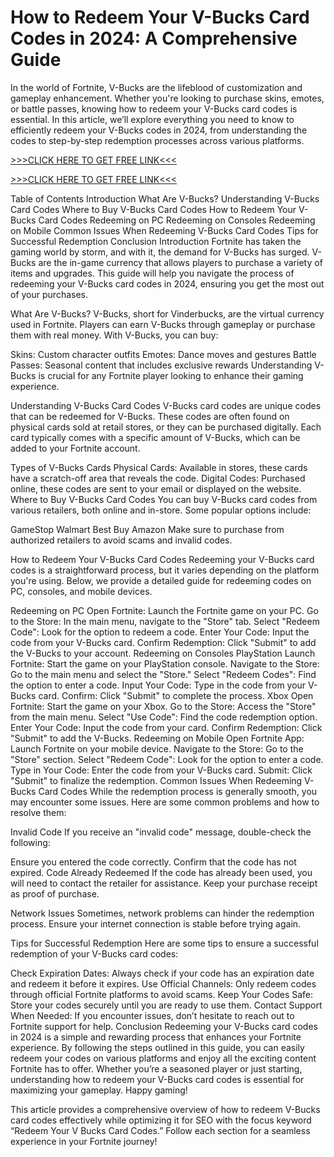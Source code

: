 # How to Redeem Your V-Bucks Card Codes in 2024: A Comprehensive Guide
In the world of Fortnite, V-Bucks are the lifeblood of customization and gameplay enhancement. Whether you're looking to purchase skins, emotes, or battle passes, knowing how to redeem your V-Bucks card codes is essential. In this article, we’ll explore everything you need to know to efficiently redeem your V-Bucks codes in 2024, from understanding the codes to step-by-step redemption processes across various platforms.

[>>>CLICK HERE TO GET FREE LINK<<<](https://freesingup.online/allgiftcards/)

[>>>CLICK HERE TO GET FREE LINK<<<](https://freesingup.online/allgiftcards/)

Table of Contents
Introduction
What Are V-Bucks?
Understanding V-Bucks Card Codes
Where to Buy V-Bucks Card Codes
How to Redeem Your V-Bucks Card Codes
Redeeming on PC
Redeeming on Consoles
Redeeming on Mobile
Common Issues When Redeeming V-Bucks Card Codes
Tips for Successful Redemption
Conclusion
Introduction
Fortnite has taken the gaming world by storm, and with it, the demand for V-Bucks has surged. V-Bucks are the in-game currency that allows players to purchase a variety of items and upgrades. This guide will help you navigate the process of redeeming your V-Bucks card codes in 2024, ensuring you get the most out of your purchases.

What Are V-Bucks?
V-Bucks, short for Vinderbucks, are the virtual currency used in Fortnite. Players can earn V-Bucks through gameplay or purchase them with real money. With V-Bucks, you can buy:

Skins: Custom character outfits
Emotes: Dance moves and gestures
Battle Passes: Seasonal content that includes exclusive rewards
Understanding V-Bucks is crucial for any Fortnite player looking to enhance their gaming experience.

Understanding V-Bucks Card Codes
V-Bucks card codes are unique codes that can be redeemed for V-Bucks. These codes are often found on physical cards sold at retail stores, or they can be purchased digitally. Each card typically comes with a specific amount of V-Bucks, which can be added to your Fortnite account.

Types of V-Bucks Cards
Physical Cards: Available in stores, these cards have a scratch-off area that reveals the code.
Digital Codes: Purchased online, these codes are sent to your email or displayed on the website.
Where to Buy V-Bucks Card Codes
You can buy V-Bucks card codes from various retailers, both online and in-store. Some popular options include:

GameStop
Walmart
Best Buy
Amazon
Make sure to purchase from authorized retailers to avoid scams and invalid codes.

How to Redeem Your V-Bucks Card Codes
Redeeming your V-Bucks card codes is a straightforward process, but it varies depending on the platform you're using. Below, we provide a detailed guide for redeeming codes on PC, consoles, and mobile devices.

Redeeming on PC
Open Fortnite: Launch the Fortnite game on your PC.
Go to the Store: In the main menu, navigate to the "Store" tab.
Select "Redeem Code": Look for the option to redeem a code.
Enter Your Code: Input the code from your V-Bucks card.
Confirm Redemption: Click "Submit" to add the V-Bucks to your account.
Redeeming on Consoles
PlayStation
Launch Fortnite: Start the game on your PlayStation console.
Navigate to the Store: Go to the main menu and select the "Store."
Select "Redeem Codes": Find the option to enter a code.
Input Your Code: Type in the code from your V-Bucks card.
Confirm: Click "Submit" to complete the process.
Xbox
Open Fortnite: Start the game on your Xbox.
Go to the Store: Access the "Store" from the main menu.
Select "Use Code": Find the code redemption option.
Enter Your Code: Input the code from your card.
Confirm Redemption: Click "Submit" to add the V-Bucks.
Redeeming on Mobile
Open Fortnite App: Launch Fortnite on your mobile device.
Navigate to the Store: Go to the "Store" section.
Select "Redeem Code": Look for the option to enter a code.
Type in Your Code: Enter the code from your V-Bucks card.
Submit: Click "Submit" to finalize the redemption.
Common Issues When Redeeming V-Bucks Card Codes
While the redemption process is generally smooth, you may encounter some issues. Here are some common problems and how to resolve them:

Invalid Code
If you receive an "invalid code" message, double-check the following:

Ensure you entered the code correctly.
Confirm that the code has not expired.
Code Already Redeemed
If the code has already been used, you will need to contact the retailer for assistance. Keep your purchase receipt as proof of purchase.

Network Issues
Sometimes, network problems can hinder the redemption process. Ensure your internet connection is stable before trying again.

Tips for Successful Redemption
Here are some tips to ensure a successful redemption of your V-Bucks card codes:

Check Expiration Dates: Always check if your code has an expiration date and redeem it before it expires.
Use Official Channels: Only redeem codes through official Fortnite platforms to avoid scams.
Keep Your Codes Safe: Store your codes securely until you are ready to use them.
Contact Support When Needed: If you encounter issues, don’t hesitate to reach out to Fortnite support for help.
Conclusion
Redeeming your V-Bucks card codes in 2024 is a simple and rewarding process that enhances your Fortnite experience. By following the steps outlined in this guide, you can easily redeem your codes on various platforms and enjoy all the exciting content Fortnite has to offer. Whether you’re a seasoned player or just starting, understanding how to redeem your V-Bucks card codes is essential for maximizing your gameplay. Happy gaming!

This article provides a comprehensive overview of how to redeem V-Bucks card codes effectively while optimizing it for SEO with the focus keyword “Redeem Your V Bucks Card Codes.” Follow each section for a seamless experience in your Fortnite journey!
